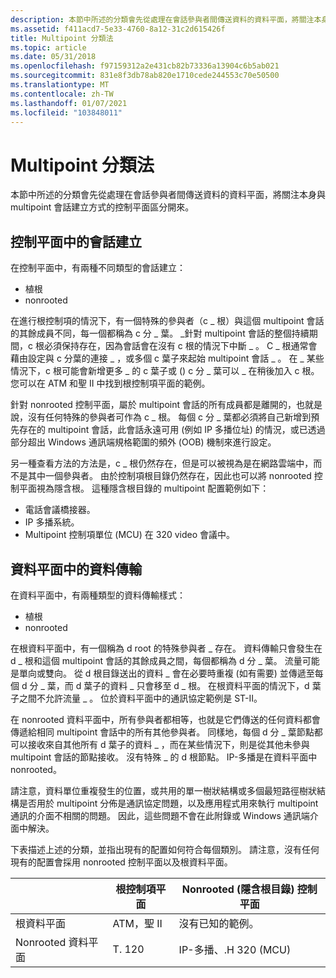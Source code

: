 ```yaml
---
description: 本節中所述的分類會先從處理在會話參與者間傳送資料的資料平面，將關注本身與 multipoint 會話建立方式的控制平面區分開來。
ms.assetid: f411acd7-5e33-4760-8a12-31c2d615426f
title: Multipoint 分類法
ms.topic: article
ms.date: 05/31/2018
ms.openlocfilehash: f97159312a2e431cb82b73336a13904c6b5ab021
ms.sourcegitcommit: 831e8f3db78ab820e1710cede244553c70e50500
ms.translationtype: MT
ms.contentlocale: zh-TW
ms.lasthandoff: 01/07/2021
ms.locfileid: "103848011"
---
```

# <a name="multipoint-taxonomy"></a>Multipoint 分類法

本節中所述的分類會先從處理在會話參與者間傳送資料的資料平面，將關注本身與 multipoint 會話建立方式的控制平面區分開來。

## <a name="session-establishment-in-the-control-plane"></a>控制平面中的會話建立

在控制平面中，有兩種不同類型的會話建立：

-   植根
-   nonrooted

在進行根控制項的情況下，有一個特殊的參與者（c \_ 根）與這個 multipoint 會話的其餘成員不同，每一個都稱為 c 分 \_ 葉。 \_針對 multipoint 會話的整個持續期間，c 根必須保持存在，因為會話會在沒有 c 根的情況下中斷 \_ 。 C \_ 根通常會藉由設定與 c 分葉的連接 \_ ，或多個 c 葉子來起始 multipoint 會話 \_ 。 在 \_ 某些情況下，c 根可能會新增更多 \_ 的 c 葉子或 () c 分 \_ 葉可以 \_ 在稍後加入 c 根。 您可以在 ATM 和聖 II 中找到根控制項平面的範例。

針對 nonrooted 控制平面，屬於 multipoint 會話的所有成員都是離開的，也就是說，沒有任何特殊的參與者可作為 c \_ 根。 每個 c 分 \_ 葉都必須將自己新增到預先存在的 multipoint 會話，此會話永遠可用 (例如 IP 多播位址) 的情況，或已透過部分超出 Windows 通訊端規格範圍的頻外 (OOB) 機制來進行設定。

另一種查看方法的方法是，c \_ 根仍然存在，但是可以被視為是在網路雲端中，而不是其中一個參與者。 由於控制項根目錄仍然存在，因此也可以將 nonrooted 控制平面視為隱含根。 這種隱含根目錄的 multipoint 配置範例如下：

-   電話會議橋接器。
-   IP 多播系統。
-   Multipoint 控制項單位 (MCU) 在 320 video 會議中。

## <a name="data-transfer-in-the-data-plane"></a>資料平面中的資料傳輸

在資料平面中，有兩種類型的資料傳輸樣式：

-   植根
-   nonrooted

在根資料平面中，有一個稱為 d root 的特殊參與者 \_ 存在。 資料傳輸只會發生在 d \_ 根和這個 multipoint 會話的其餘成員之間，每個都稱為 d 分 \_ 葉。 流量可能是單向或雙向。 從 d 根目錄送出的資料 \_ 會在必要時重複 (如有需要) 並傳遞至每個 d 分 \_ 葉，而 d 葉子的資料 \_ 只會移至 d \_ 根。 在根資料平面的情況下，d 葉子之間不允許流量 \_ 。 位於資料平面中的通訊協定範例是 ST-II。

在 nonrooted 資料平面中，所有參與者都相等，也就是它們傳送的任何資料都會傳遞給相同 multipoint 會話中的所有其他參與者。 同樣地，每個 d 分 \_ 葉節點都可以接收來自其他所有 d 葉子的資料 \_ ，而在某些情況下，則是從其他未參與 multipoint 會話的節點接收。 沒有特殊 \_ 的 d 根節點。 IP-多播是在資料平面中 nonrooted。

請注意，資料單位重複發生的位置，或共用的單一樹狀結構或多個最短路徑樹狀結構是否用於 multipoint 分佈是通訊協定問題，以及應用程式用來執行 multipoint 通訊的介面不相關的問題。 因此，這些問題不會在此附錄或 Windows 通訊端介面中解決。

下表描述上述的分類，並指出現有的配置如何符合每個類別。 請注意，沒有任何現有的配置會採用 nonrooted 控制平面以及根資料平面。

|                      | 根控制項平面 | Nonrooted (隱含根目錄) 控制平面 |
|----------------------|----------------------|-------------------------------------------|
| 根資料平面    | ATM，聖 II           | 沒有已知的範例。                        |
| Nonrooted 資料平面 | T. 120                | IP-多播、.H 320 (MCU)                  |



 

 

 



